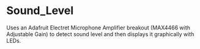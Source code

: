 # Sound_Level
Uses an Adafruit Electret Microphone Amplifier breakout (MAX4466 with Adjustable Gain) to detect sound level and then displays it graphically with LEDs.
